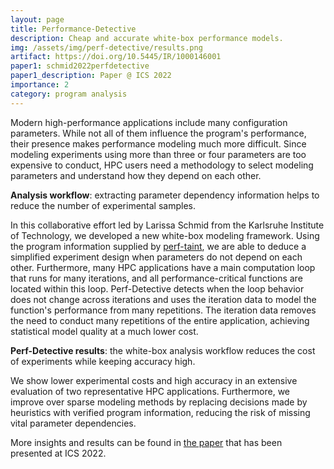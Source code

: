 ```yaml
---
layout: page
title: Performance-Detective
description: Cheap and accurate white-box performance models.
img: /assets/img/perf-detective/results.png
artifact: https://doi.org/10.5445/IR/1000146001
paper1: schmid2022perfdetective
paper1_description: Paper @ ICS 2022
importance: 2
category: program analysis
---
```


Modern high-performance applications include many configuration parameters.
While not all of them influence the program's performance, their presence makes performance
modeling much more difficult.
Since modeling experiments using more than three or four parameters are too expensive to conduct,
HPC users need a methodology to select modeling parameters and understand how they depend on each other.

<div style="vertical-align:middle; text-align:center">
  <a href="/assets/img/perf-detective/analysis.png">
    <img class="img-fluid rounded z-depth-1" src="{{ '/assets/img/perf-detective/analysis.png' | relative_url }}" alt="" title="Perf-Detective analysis workflow.."/>
  </a>
</div>
<div class="caption">
  <b>Analysis workflow</b>: extracting parameter dependency information helps to reduce the number of experimental samples.
</div>

In this collaborative effort led by Larissa Schmid from the Karlsruhe Institute of Technology,
we developed a new white-box modeling framework.
Using the program information supplied by [perf-taint](/projects/perf_taint), we are able to deduce
a simplified experiment design when parameters do not depend on each other.
Furthermore, many HPC applications have a main computation loop that runs for many iterations,
and all performance-critical functions are located within this loop.
Perf-Detective detects when the loop behavior does not change across iterations and uses the iteration
data to model the function's performance from many repetitions.
The iteration data removes the need to conduct many repetitions of the entire application, achieving
statistical model quality at a much lower cost.

<div style="vertical-align:middle; text-align:center">
  <a href="/assets/img/perf-detective/results.png">
    <img class="img-fluid rounded z-depth-1" src="{{ '/assets/img/perf-detective/results.png' | relative_url }}" alt="" title="Accuracy and cost results."/>
  </a>
</div>
<div class="caption">
  <b>Perf-Detective results</b>: the white-box analysis workflow reduces the cost of experiments while keeping accuracy high.
</div>

We show lower experimental costs and high accuracy in an extensive evaluation of two representative HPC applications.
Furthermore, we improve over sparse modeling methods by replacing decisions made by heuristics with verified program information,
reducing the risk of missing vital parameter dependencies.

More insights and results can be found in [the paper](/publications#schmid2022perfdetective) that has been
presented at ICS 2022.

